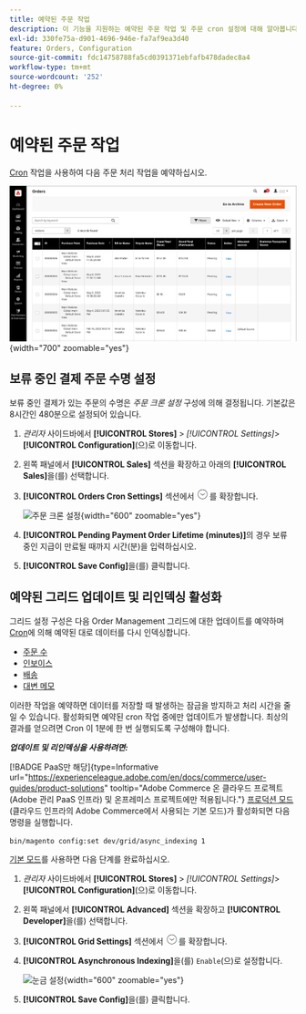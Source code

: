 ```yaml
---
title: 예약된 주문 작업
description: 이 기능을 지원하는 예약된 주문 작업 및 주문 cron 설정에 대해 알아봅니다.
exl-id: 330fe75a-d901-4696-946e-fa7af9ea3d40
feature: Orders, Configuration
source-git-commit: fdc14758788fa5cd0391371ebfafb478dadec8a4
workflow-type: tm+mt
source-wordcount: '252'
ht-degree: 0%

---
```


# 예약된 주문 작업

[Cron](../systems/cron.md) 작업을 사용하여 다음 주문 처리 작업을 예약하십시오.

![주문 표](./assets/orders-grid.png){width="700" zoomable="yes"}

## 보류 중인 결제 주문 수명 설정

보류 중인 결제가 있는 주문의 수명은 _주문 크론 설정_ 구성에 의해 결정됩니다. 기본값은 8시간인 480분으로 설정되어 있습니다.

1. _관리자_ 사이드바에서 **[!UICONTROL Stores]** > _[!UICONTROL Settings]_>**[!UICONTROL Configuration]**(으)로 이동합니다.

1. 왼쪽 패널에서 **[!UICONTROL Sales]** 섹션을 확장하고 아래의 **[!UICONTROL Sales]**&#x200B;을(를) 선택합니다.

1. **[!UICONTROL Orders Cron Settings]** 섹션에서 ![확장 선택기](../assets/icon-display-expand.png)를 확장합니다.

   ![주문 크론 설정](../configuration-reference/sales/assets/sales-orders-cron-settings.png){width="600" zoomable="yes"}

1. **[!UICONTROL Pending Payment Order Lifetime (minutes)]**&#x200B;의 경우 보류 중인 지급이 만료될 때까지 시간(분)을 입력하십시오.

1. **[!UICONTROL Save Config]**&#x200B;을(를) 클릭합니다.

## 예약된 그리드 업데이트 및 리인덱싱 활성화

그리드 설정 구성은 다음 Order Management 그리드에 대한 업데이트를 예약하며 [Cron](../systems/cron.md)에 의해 예약된 대로 데이터를 다시 인덱싱합니다.

- [주문 수](orders.md#orders-workspace)
- [인보이스](invoices.md)
- [배송](shipments.md)
- [대변 메모](credit-memos.md)

이러한 작업을 예약하면 데이터를 저장할 때 발생하는 잠금을 방지하고 처리 시간을 줄일 수 있습니다. 활성화되면 예약된 cron 작업 중에만 업데이트가 발생합니다. 최상의 결과를 얻으려면 Cron 이 1분에 한 번 실행되도록 구성해야 합니다.

**_업데이트 및 리인덱싱을 사용하려면:_**

[!BADGE PaaS만 해당]{type=Informative url="https://experienceleague.adobe.com/en/docs/commerce/user-guides/product-solutions" tooltip="Adobe Commerce 온 클라우드 프로젝트(Adobe 관리 PaaS 인프라) 및 온프레미스 프로젝트에만 적용됩니다."} [프로덕션 모드](https://experienceleague.adobe.com/docs/commerce-operations/configuration-guide/setup/application-modes.html#production-mode)&#x200B;(클라우드 인프라의 Adobe Commerce에서 사용되는 기본 모드)가 활성화되면 다음 명령을 실행합니다.

`bin/magento config:set dev/grid/async_indexing 1`

[기본 모드](https://experienceleague.adobe.com/docs/commerce-operations/configuration-guide/setup/application-modes.html#default-mode)를 사용하면 다음 단계를 완료하십시오.

1. _관리자_ 사이드바에서 **[!UICONTROL Stores]** > _[!UICONTROL Settings]_>**[!UICONTROL Configuration]**(으)로 이동합니다.

1. 왼쪽 패널에서 **[!UICONTROL Advanced]** 섹션을 확장하고 **[!UICONTROL Developer]**&#x200B;을(를) 선택합니다.

1. **[!UICONTROL Grid Settings]** 섹션에서 ![확장 선택기](../assets/icon-display-expand.png)를 확장합니다.

1. **[!UICONTROL Asynchronous Indexing]**&#x200B;을(를) `Enable`(으)로 설정합니다.

   ![눈금 설정](../configuration-reference/advanced/assets/developer-grid-settings.png){width="600" zoomable="yes"}

1. **[!UICONTROL Save Config]**&#x200B;을(를) 클릭합니다.
